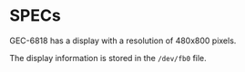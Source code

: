 # SPECs

GEC-6818 has a display with a resolution of 480x800 pixels.

The display information is stored in the `/dev/fb0` file.
